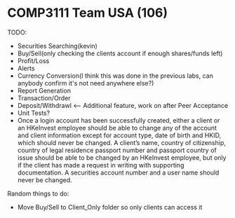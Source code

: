 # COMP3111 Team USA (106)

TODO:
* Securities Searching(kevin)
* Buy/Sell(only checking the clients account if enough shares/funds left)
* Profit/Loss
* Alerts
* Currency Conversion(I think this was done in the previous labs, can anybody confirm it's not need anywhere else?)
* Report Generation
* Transaction/Order
* Deposit/Withdrawl <-- Additional feature, work on after Peer Acceptance
* Unit Tests?
* Once a login account has been successfully created, either a client or an HKeInvest employee should
be able to change any of the account and client information except for account type, date of birth and
HKID, which should never be changed. A client’s name, country of citizenship, country of legal
residence passport number and passport country of issue should be able to be changed by an
HKeInvest employee, but only if the client has made a request in writing with supporting
documentation. A securities account number and a user name should never be changed. 



Random things to do:
* Move Buy/Sell to Client_Only folder so only clients can access it
